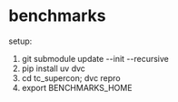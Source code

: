 # benchmarks
setup:
1) git submodule update --init --recursive
2) pip install uv dvc
3) cd tc_supercon; dvc repro
4) export BENCHMARKS_HOME

   
